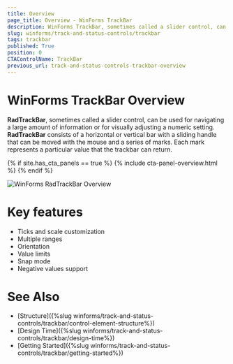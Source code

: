 ```yaml
---
title: Overview
page_title: Overview - WinForms TrackBar
description: WinForms TrackBar, sometimes called a slider control, can be used for navigating a large amount of information or for visually adjusting a numeric setting. 
slug: winforms/track-and-status-controls/trackbar
tags: trackbar
published: True
position: 0
CTAControlName: TrackBar
previous_url: track-and-status-controls-trackbar-overview
---
```


# WinForms TrackBar Overview

__RadTrackBar__, sometimes called a slider control, can be used for navigating a large amount of information or for visually adjusting a numeric setting. __RadTrackBar__ consists of a horizontal or vertical bar with a sliding handle that can be moved with the mouse and a series of marks. Each mark represents a particular value that the trackbar can return.

{% if site.has_cta_panels == true %}
{% include cta-panel-overview.html %}
{% endif %}

![WinForms RadTrackBar Overview](images/track-and-status-controls-trackbar-overview001.png)

# Key features

* Ticks and scale customization
* Multiple ranges
* Orientation 
* Value limits
* Snap mode
* Negative values support

# See Also

* [Structure]({%slug winforms/track-and-status-controls/trackbar/control-element-structure%})	
* [Design Time]({%slug winforms/track-and-status-controls/trackbar/design-time%})
* [Getting Started]({%slug winforms/track-and-status-controls/trackbar/getting-started%})	
